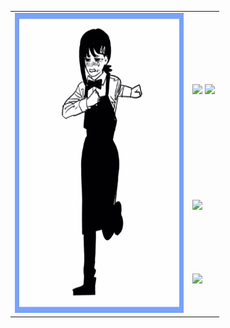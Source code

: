 <div align="center">
  <table>
    <tr>
      <td rowspan="3">
        <img src="kobeni_border_whitebg.gif" height="480" width="270" />
      </td>
      <td>
        <p align="center">
          <img src="https://skillicons.dev/icons?i=py,apple,cpp,c" height="60" />
          <img src="https://skillicons.dev/icons?i=jetbrains,bash,neovim,octave,julia" height="60" />
        </p>
      </td>
    </tr>
    <tr>
      <td>
        <img src="https://streak-stats.demolab.com?user=itsFeby&theme=tokyonight&hide_border=false&border_radius=5" height="150" />
      </td>
    </tr>
    <tr>
      <td>
        <img src="https://github-readme-stats.vercel.app/api/top-langs/?username=itsFeby&layout=compact&theme=tokyonight&hide_border=false" height="150" />
      </td>
    </tr>
  </table>
</div>
